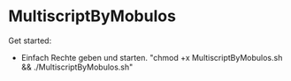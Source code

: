 # MultiscriptByMobulos

Get started:
- Einfach Rechte geben und starten. "chmod +x MultiscriptByMobulos.sh && ./MultiscriptByMobulos.sh"
